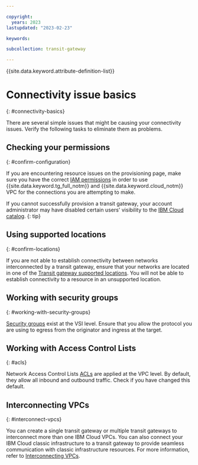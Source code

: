 ```yaml
---

copyright:
  years: 2023
lastupdated: "2023-02-23"

keywords:

subcollection: transit-gateway

---
```


{{site.data.keyword.attribute-definition-list}}

# Connectivity issue basics
{: #connectivity-basics}

There are several simple issues that might be causing your connectivity issues. Verify the following tasks to eliminate them as problems.

## Checking your permissions
{: #confirm-configuration}

If you are encountering resource issues on the provisioning page, make sure you have the correct [IAM permissions](/docs/transit-gateway?topic=transit-gateway-iam) in order to use {{site.data.keyword.tg_full_notm}} and {{site.data.keyword.cloud_notm}} VPC for the connections you are attempting to make.

If you cannot successfully provision a transit gateway, your account administrator may have disabled certain users' visibility to the [IBM Cloud catalog](/docs/account?topic=account-accounts#accounts).
{: tip}

## Using supported locations
{: #confirm-locations}

If you are not able to establish connectivity between networks interconnected by a transit gateway, ensure that your networks are located in one of the [Transit gateway supported locations](/docs/transit-gateway?topic=transit-gateway-tg-locations). You will not be able to establish connectivity to a resource in an unsupported location.

## Working with security groups
{: #working-with-security-groups}

[Security groups](/docs/vpc?topic=vpc-using-security-groups#using-security-groups) exist at the VSI level. Ensure that you allow the protocol you are using to egress from the originator and ingress at the target.

## Working with Access Control Lists
{: #acls}

Network Access Control Lists [ACLs](/docs/vpc?topic=vpc-using-acls#using-acls) are applied at the VPC level. By default, they allow all inbound and outbound traffic. Check if you have changed this default.

## Interconnecting VPCs
{: #interconnect-vpcs}

You can create a single transit gateway or multiple transit gateways to interconnect more than one IBM Cloud VPCs. You can also connect your IBM Cloud classic infrastructure to a transit gateway to provide seamless communication with classic infrastructure resources. For more information, refer to [Interconnecting VPCs](/docs/vpc?topic=vpc-interconnectivity&interface=cli#interconnecting-vpcs).
